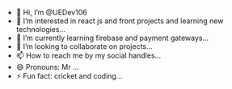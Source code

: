 - 👋 Hi, I’m @UEDev106
- 👀 I’m interested in  react js and front projects and learning new technologies...
- 🌱 I’m currently learning firebase and payment gateways...
- 💞️ I’m looking to collaborate on  projects...
- 📫 How to reach me  by my social handles...
- 😄 Pronouns: Mr ...
- ⚡ Fun fact: cricket and coding...

<!---
UEDev106/UEDev106 is a ✨ special ✨ repository because its `README.md` (this file) appears on your GitHub profile.
You can click the Preview link to take a look at your changes.
--->
